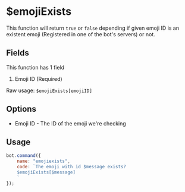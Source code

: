 # $emojiExists

This function will return `true` or `false` depending if given emoji ID is an existent emoji \(Registered in one of the bot's servers\) or not.

## Fields

This function has 1 field

1. Emoji ID \(Required\)

Raw usage: `$emojiExists[emojiID]`

## Options

* Emoji ID - The ID of the emoji we're checking

## Usage

```javascript
bot.command({
    name: "emojiexists",
    code: `The emoji with id $message exists?
    $emojiExists[$message]
    `
});
```

